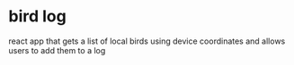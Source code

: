 # bird log

react app that gets a list of local birds using device coordinates and allows users to add them to a log
